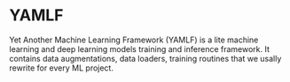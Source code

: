 # YAMLF
Yet Another Machine Learning Framework (YAMLF) is a lite machine learning and deep learning models training and inference framework. It contains data augmentations, data loaders, training routines that we usally rewrite for every ML project.
